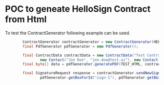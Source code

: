 # POC to geneate HelloSign Contract from Html

To test the ContractGenerator following example can be used.

```java
        ContractGenerator contractGenerator = new ContractGenerator(HELLOSIGN_API_KEY);
        final PdfGenerator pdfGenerator = new PdfGenerator();

        final ContractData contractData = new ContractData("Test Contract",
                new Contact("Jon Doe", "jon.doe@test.ai"), new Contact("Jane Doe", "jane.doe@test.com"));
        final byte[] data = pdfGenerator.generatePDF(TEST_HTML, contractData.getContractName() + "_" + Instant.now().getEpochSecond());

        final SignatureRequest response = contractGenerator.sendNewSignatureRequest(contractData, data,
                pdfGenerator.getBoxForId("sign-1"), pdfGenerator.getBoxForId("sign-2"));
```